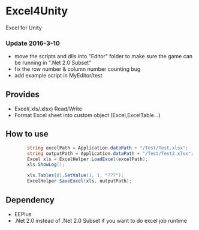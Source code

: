 # Excel4Unity
Excel for Unity

### Update 2016-3-10
* move the scripts and dlls into "Editor" folder to make sure the game can be running in ".Net 2.0 Subset"
* fix the row number & column number counting bug
* add example script in MyEditor/test

## Provides

* Excel(.xls/.xlsx) Read/Write
* Format Excel sheet into custom object (Excel,ExcelTable...)

## How to use
``` c#
        string excelPath = Application.dataPath + "/Test/Test.xlsx";
        string outputPath = Application.dataPath + "/Test/Test2.xlsx";
        Excel xls = ExcelHelper.LoadExcel(excelPath);
        xls.ShowLog();

        xls.Tables[0].SetValue(1, 1, "???");
        ExcelHelper.SaveExcel(xls, outputPath);
```

## Dependency

* EEPlus
* .Net 2.0 instead of .Net 2.0 Subset if you want to do excel job runtime

